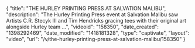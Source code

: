 {
    "title": "THE HURLEY PRINTING PRESS AT SALVATION MALIBU",
    "description": "The Hurley Printing Press event at Salvation Malibu saw Artists C.R. Stecyk III and Tim Hendricks gracing tees with their original art alongside Hurley team ...",
    "videoid": "158350",
    "date_created": "1398292469",
    "date_modified": "1418181328",
    "type": "captivate",
    "layout": "video",
    "url": "\/v\/the-hurley-printing-press-at-salvation-malibu\/158350"
}